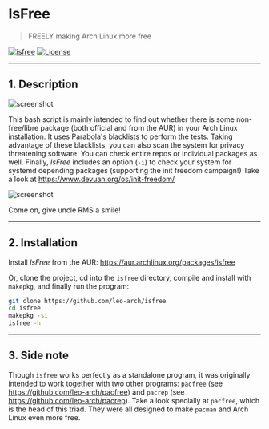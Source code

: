 # IsFree
> FREELY making Arch Linux more free

[![isfree](https://img.shields.io/aur/version/isfree?color=1793d1&label=isfree&logo=arch-linux&style=for-the-badge)](https://aur.archlinux.org/packages/isfree/)
[![License](https://img.shields.io/github/license/leo-arch/isfree?color=333333&style=for-the-badge)](https://github.com/leo-arch/isfree/blob/master/LICENSE)

---

## 1. Description

![screenshot](screenshots/isfree.png)

This bash script is mainly intended to find out whether there is some non-free/libre package (both official and from the AUR) in your Arch Linux installation. It uses Parabola's blacklists to perform the tests. Taking advantage of these blacklists, you can also scan the system for privacy threatening software. You can check entire repos or individual packages as well. Finally, _IsFree_ includes an option (`-i`) to check your system for systemd depending packages (supporting the init freedom campaign!) Take a look at https://www.devuan.org/os/init-freedom/

![screenshot](screenshots/init_check.png)

Come on, give uncle RMS a smile!

---

## 2. Installation

Install _IsFree_ from the AUR: https://aur.archlinux.org/packages/isfree

Or, clone the project, cd into the `isfree` directory, compile and install with `makepkg`, and finally run the program:

```sh
git clone https://github.com/leo-arch/isfree
cd isfree
makepkg -si
isfree -h
```

---

## 3. Side note

Though `isfree` works perfectly as a standalone program, it was originally intended to work together with two other programs: `pacfree` (see https://github.com/leo-arch/pacfree) and `pacrep` (see https://github.com/leo-arch/pacrep). Take a look specially at `pacfree`, which is the head of this triad. They were all designed to make `pacman` and Arch Linux even more free.
